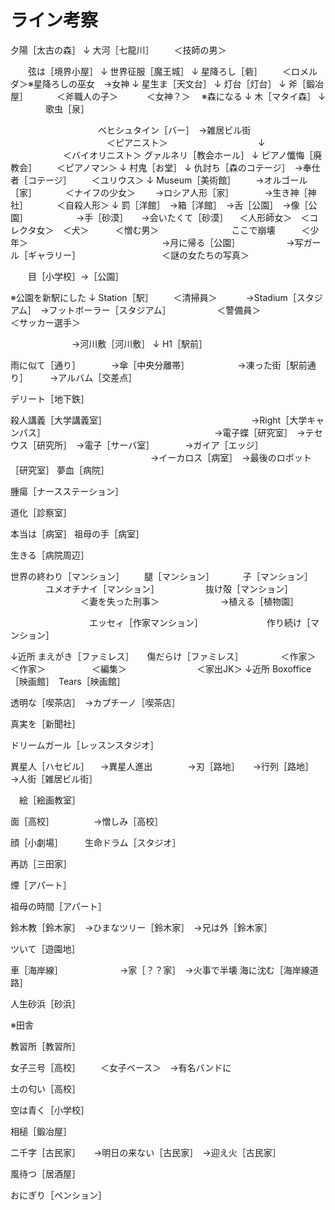ライン考察
===

夕陽［太古の森］
↓
大河［七龍川］
　　＜技師の男＞

　　弦は［境界小屋］
↓
世界征服［魔王城］
↓
星降ろし［砦］
　　＜ロメルダ＞※星降ろしの巫女　→女神
↓
星生ま［天文台］
↓
灯台［灯台］
↓
斧［鍛冶屋］
　　　＜斧職人の子＞
　　　＜女神？＞
　※森になる
↓
木［マタイ森］
↓
　　　　歌虫［泉］

　　　　　　　　　　ベヒシュタイン［バー］　→雑居ビル街
　　　　　　　　　　　＜ピアニスト＞
　　　　　　　　　　↓
　　　　　　＜バイオリニスト＞
グァルネリ［教会ホール］
↓
ピアノ懺悔［廃教会］
　　＜ピアノマン＞
↓
村鬼［お堂］
↓
仇討ち［森のコテージ］　→奉仕者［コテージ］
　　＜ユリウス＞
↓
Museum［美術館］
　　→オルゴール［家］
　　　＜ナイフの少女＞
　　→ロシア人形［家］　　　　→生き神［神社］
　　　＜自殺人形＞
↓
罰［洋館］　→箱［洋館］　→舌［公園］　→像［公園］　　　　　　→手［砂漠］　　→会いたくて［砂漠］
　＜人形師女＞　＜コレクタ女＞　＜犬＞　　　＜憎む男＞
　　　　　　　　ここで崩壊　　　＜少年＞
　　　　　　　　　　　　　　　→月に帰る［公園］
　　　　　→写ガール［ギャラリー］
　　　　　　　　　＜謎の女たちの写真＞

　　目［小学校］→［公園］

※公園を新駅にした
↓
Station［駅］
　　＜清掃員＞
　　　→Stadium［スタジアム］　→フットボーラー［スタジアム］
　　　　　＜警備員＞　　　　　　　＜サッカー選手＞

　　　　　　　→河川敷［河川敷］
↓
H1［駅前］

雨に似て［通り］　　　　→傘［中央分離帯］　　　　　　→凍った街［駅前通り］　　　→アルバム［交差点］

デリート［地下鉄］

殺人講義［大学講義室］　　　　　　　　　　　　　　　　　→Right［大学キャンパス］
　　　　　　　　　　　　　　　　　　　→電子蝶［研究室］　→テセウス［研究所］　→電子［サーバ室］　　　　→ガイア［エッジ］
　　　　　　　　　　　　　　　　→イーカロス［病室］　→最後のロボット［研究室］
夢血［病院］

腫瘍［ナースステーション］

道化［診察室］

本当は［病室］
祖母の手［病室］

生きる［病院周辺］

世界の終わり［マンション］
　　腿［マンション］
　　　子［マンション］
　　　　ユメオチナイ［マンション］
　　　　　抜け殻［マンション］
　　　　　　　　＜妻を失った刑事＞　　　　　　　→植える［植物園］

　　　　　　　　　エッセィ［作家マンション］
　　　　　　　作り続け［マンション］

↓近所
まえがき［ファミレス］　　傷だらけ［ファミレス］
　　　　＜作家＞　　　　　　　　＜作家＞
　　　　　＜編集＞　　　　　　　　＜家出JK＞
↓近所
Boxoffice［映画館］　Tears［映画館］

透明な［喫茶店］　→カプチーノ［喫茶店］

真実を［新聞社］

ドリームガール［レッスンスタジオ］

異星人［ハセビル］
　→異星人進出　　　　→刃［路地］　　→行列［路地］　　　　　→人街［雑居ビル街］

　絵［絵画教室］

面［高校］　　　　　→憎しみ［高校］

顔［小劇場］　　　生命ドラム［スタジオ］

再訪［三田家］

煙［アパート］

祖母の時間［アパート］

鈴木教［鈴木家］　→ひまなツリー［鈴木家］　→兄は外［鈴木家］

ツいて［遊園地］

車［海岸線］　　　　　　　→家［？？家］　→火事で半壊
海に沈む［海岸線道路］

人生砂浜［砂浜］

※田舎

教習所［教習所］

女子三号［高校］
　　＜女子ベース＞　→有名バンドに

土の匂い［高校］

空は青く［小学校］

相槌［鍛冶屋］

二千字［古民家］　　→明日の来ない［古民家］　→迎え火［古民家］

風待つ［居酒屋］

おにぎり［ペンション］

